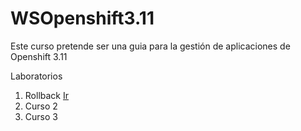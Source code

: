 # WSOpenshift3.11
Este curso pretende ser una guia para la gestión de aplicaciones de Openshift 3.11



Laboratorios

1. Rollback [Ir](https://www.google.com)
2. Curso 2
3. Curso 3
